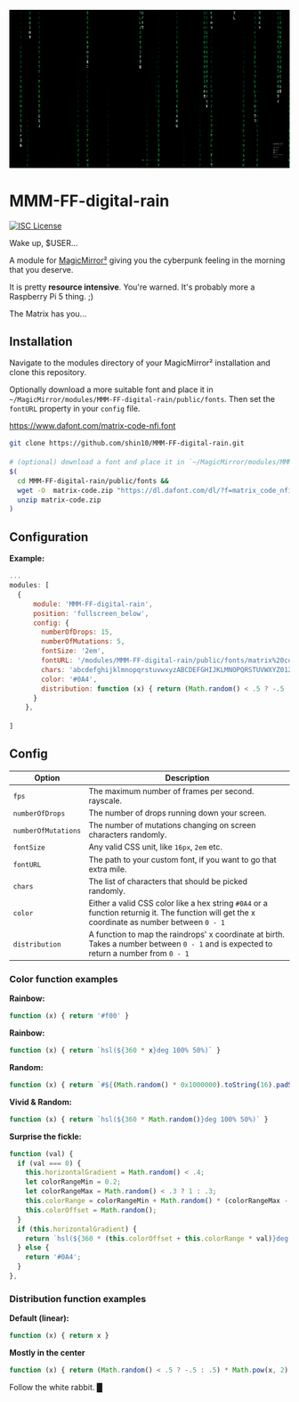 ![letters raining on the screen](screenshot.png)

# MMM-FF-digital-rain

[![ISC License](https://img.shields.io/badge/license-ISC-blue.svg)](https://choosealicense.com/licenses/isc)

Wake up, $USER...

A module for [MagicMirror²](https://github.com/MichMich/MagicMirror) giving you the cyberpunk feeling in the morning that you deserve.

It is pretty **resource intensive**. You're warned. It's probably more a Raspberry Pi 5 thing. ;)

The Matrix has you...

## Installation

Navigate to the modules directory of your MagicMirror² installation and clone this repository.

Optionally download a more suitable font and place it in `~/MagicMirror/modules/MMM-FF-digital-rain/public/fonts`. Then set the `fontURL` property in your `config` file.

https://www.dafont.com/matrix-code-nfi.font

```sh
git clone https://github.com/shin10/MMM-FF-digital-rain.git

# (optional) download a font and place it in `~/MagicMirror/modules/MMM-FF-digital-rain/public/fonts`
$(
  cd MMM-FF-digital-rain/public/fonts &&
  wget -O  matrix-code.zip "https://dl.dafont.com/dl/?f=matrix_code_nfi" &&
  unzip matrix-code.zip
)
```

## Configuration

**Example:**

```js
...
modules: [
  {
      module: 'MMM-FF-digital-rain',
      position: 'fullscreen_below',
      config: {
        numberOfDrops: 15,
        numberOfMutations: 5,
        fontSize: '2em',
        fontURL: '/modules/MMM-FF-digital-rain/public/fonts/matrix%20code%20nfi.ttf',
        chars: 'abcdefghijklmnopqrstuvwxyzABCDEFGHIJKLMNOPQRSTUVWXYZ0123456789$+-*/=%"\'#&_(),.;:?!\|{}<>[]^~',
        color: '#0A4',
        distribution: function (x) { return (Math.random() < .5 ? -.5 : .5) * Math.pow(x, 2) + .5 },
      }
    },

]

```

## Config

| **Option**          | **Description**                                                                                                                               |
| ------------------- | --------------------------------------------------------------------------------------------------------------------------------------------- |
| `fps`               | The maximum number of frames per second. rayscale.                                                                                            |
| `numberOfDrops`     | The number of drops running down your screen.                                                                                                 |
| `numberOfMutations` | The number of mutations changing on screen characters randomly.                                                                               |
| `fontSize`          | Any valid CSS unit, like `16px`, `2em` etc.                                                                                                   |
| `fontURL`           | The path to your custom font, if you want to go that extra mile.                                                                              |
| `chars`             | The list of characters that should be picked randomly.                                                                                        |
| `color`             | Either a valid CSS color like a hex string `#0A4` or a function returnig it. The function will get the x coordinate as number between `0 - 1` |
| `distribution`      | A function to map the raindrops' x coordinate at birth. Takes a number between `0 - 1` and is expected to return a number from `0 - 1`        |

### Color function examples

**Rainbow:**

```js
function (x) { return '#f00' }
```

**Rainbow:**

```js
function (x) { return `hsl(${360 * x}deg 100% 50%)` }
```

**Random:**

```js
function (x) { return `#${(Math.random() * 0x1000000).toString(16).padStart(6, '0')}` }
```

**Vivid & Random:**

```js
function (x) { return `hsl(${360 * Math.random()}deg 100% 50%)` }
```

**Surprise the fickle:**

```js
function (val) {
  if (val === 0) {
    this.horizontalGradient = Math.random() < .4;
    let colorRangeMin = 0.2;
    let colorRangeMax = Math.random() < .3 ? 1 : .3;
    this.colorRange = colorRangeMin + Math.random() * (colorRangeMax - colorRangeMin);
    this.colorOffset = Math.random();
  }
  if (this.horizontalGradient) {
    return `hsl(${360 * (this.colorOffset + this.colorRange * val)}deg 100% 50%)`;
  } else {
    return '#0A4';
  }
},
```

### Distribution function examples

**Default (linear):**

```js
function (x) { return x }
```

**Mostly in the center**

```js
function (x) { return (Math.random() < .5 ? -.5 : .5) * Math.pow(x, 2) + .5 }
```

Follow the white rabbit. [&block;](https://www.youtube.com/watch?v=lL3i3gfiQiY)
